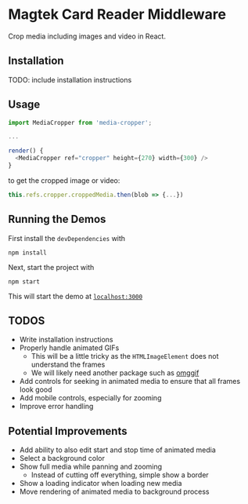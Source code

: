 # Magtek Card Reader Middleware
Crop media including images and video in React.

## Installation

TODO: include installation instructions

## Usage

```javascript
import MediaCropper from 'media-cropper';

...

render() {
  <MediaCropper ref="cropper" height={270} width={300} />
}
```

to get the cropped image or video:

```javascript
this.refs.cropper.croppedMedia.then(blob => {...})
```

## Running the Demos

First install the `devDependencies` with

```
npm install
```

Next, start the project with

```
npm start
```

This will start the demo at [`localhost:3000`](http://localhost:3000)

## TODOS

- Write installation instructions
- Properly handle animated GIFs
  - This will be a little tricky as the `HTMLImageElement` does not understand the frames
  - We will likely need another package such as [omggif](https://www.npmjs.com/package/omggif)
- Add controls for seeking in animated media to ensure that all frames look good
- Add mobile controls, especially for zooming
- Improve error handling

## Potential Improvements

- Add ability to also edit start and stop time of animated media
- Select a background color
- Show full media while panning and zooming
  - Instead of cutting off everything, simple show a border
- Show a loading indicator when loading new media
- Move rendering of animated media to background process
